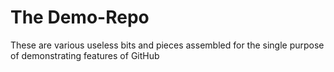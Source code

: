 # The Demo-Repo
These are various useless bits and pieces assembled for the single purpose of demonstrating features of GitHub
